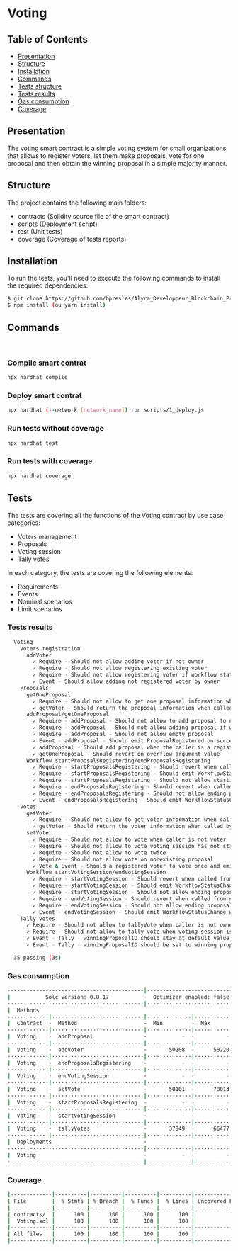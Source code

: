 # Voting

## Table of Contents
- [Presentation](#presentation)
- [Structure](#structure)
- [Installation](#installation)
- [Commands](#commands)
- [Tests structure](#tests-structure)
- [Tests results](#tests-results)
- [Gas consumption](#gas-consumption)
- [Coverage](#coverage)

<a name="presentation"></a>
## Presentation
The voting smart contract is a simple voting system for small organizations that allows to register voters, let them make proposals, vote for one proposal and then obtain the winning proposal in a simple majority manner.

<a name="structure"></a>
## Structure
The project contains the following main folders:

- contracts (Solidity source file of the smart contract)
- scripts (Deployment script)
- test (Unit tests)
- coverage (Coverage of tests reports)

<a name="installation"></a>
## Installation
To run the tests, you'll need to execute the following commands to install the required dependencies:

```bash
$ git clone https://github.com/bpresles/Alyra_Developpeur_Blockchain_Project_2.git
$ npm install (ou yarn install)
```

<a name="commands"></a>
## Commands
<br/>

### Compile smart contrat
```bash
npx hardhat compile 
```

### Deploy smart contrat
```bash
npx hardhat (--network [network_name]) run scripts/1_deploy.js
```

### Run tests without coverage
```bash
npx hardhat test
```

### Run tests with coverage
```bash
npx hardhat coverage
```

<a name="tests-structure"></a>
## Tests
The tests are covering all the functions of the Voting contract by use case categories:

- Voters management
- Proposals
- Voting session
- Tally votes

In each category, the tests are covering the following elements:

- Requirements
- Events
- Nominal scenarios
- Limit scenarios

<a name="tests-results"></a>
### Tests results 

```bash
  Voting
    Voters registration
      addVoter
        ✓ Require - Should not allow adding voter if not owner
        ✓ Require - Should not allow registering existing voter
        ✓ Require - Should not allow registering voter if workflow status is not RegisteringVoters
        ✓ Event - Should allow adding not registered voter by owner
    Proposals
      getOneProposal
        ✓ Require - Should not allow to get one proposal information when caller is not voter
        ✓ getVoter - Should return the proposal information when called by a voter
      addProposal/getOneProposal
        ✓ Require - addProposal - Should not allow to add proposal to not registered voters
        ✓ Require - addProposal - Should not allow adding proposal if workflow status is not ProposalsRegistrationStarted
        ✓ Require - addProposal - Should not allow empty proposal
        ✓ Event - addProposal - Should emit ProposalRegistered on successful proposal
        ✓ addProposal - Should add proposal when the caller is a registered voter
        ✓ getOneProposal - Should revert on overflow argument value
      Workflow startProposalsRegistering/endProposalsRegistering
        ✓ Require - startProposalsRegistering - Should revert when called from not owner
        ✓ Require - startProposalsRegistering - Should emit WorkflowStatusChange with status 1
        ✓ Require - startProposalsRegistering - Should not allow starting proposal registering when not in correct state
        ✓ Require - endProposalsRegistering - Should revert when called from not owner
        ✓ Require - endProposalsRegistering - Should not allow ending proposal registering when not started yet
        ✓ Event - endProposalsRegistering - Should emit WorkflowStatusChange with status change from 1 to 2
    Votes
      getVoter
        ✓ Require - Should not allow to get voter information when caller is not voter
        ✓ getVoter - Should return the voter information when called by a voter
      setVote
        ✓ Require - Should not allow to vote when caller is not voter
        ✓ Require - Should not allow to vote voting session has not started
        ✓ Require - Should not allow to vote twice
        ✓ Require - Should not allow vote on nonexisting proposal
        ✓ Vote & Event - Should a registered voter to vote once and emit Voted event
      Workflow startVotingSession/endVotingSession
        ✓ Require - startVotingSession - Should revert when called from not owner
        ✓ Require - startVotingSession - Should emit WorkflowStatusChange with status from 2 to 3
        ✓ Require - startVotingSession - Should not allow ending proposal registering when not started yet
        ✓ Require - endVotingSession - Should revert when called from not owner
        ✓ Require - endVotingSession - Should not allow ending proposal registering when not started yet
        ✓ Event - endVotingSession - Should emit WorkflowStatusChange with status from 3 to 4
    Tally votes
      ✓ Require - Should not allow to tallyVote when caller is not owner
      ✓ Require - Should not allow to tally vote when voting session is not ended
      ✓ Event - Tally - winningProposalID should stay at default value 0 when there are no votes and emit tally event
      ✓ Event - Tally - winningProposalID should be set to winning proposal

  35 passing (3s)
```

<a href="gas-consumption"></a>
### Gas consumption

```bash
·------------------------------------------|----------------------------|-------------|-----------------------------·
|           Solc version: 0.8.17           ·  Optimizer enabled: false  ·  Runs: 200  ·  Block limit: 30000000 gas  │
···········································|····························|·············|······························
|  Methods                                                                                                          │
·············|·····························|··············|·············|·············|···············|··············
|  Contract  ·  Method                     ·  Min         ·  Max        ·  Avg        ·  # calls      ·  eur (avg)  │
·············|·····························|··············|·············|·············|···············|··············
|  Voting    ·  addProposal                ·           -  ·          -  ·      59280  ·            7  ·          -  │
·············|·····························|··············|·············|·············|···············|··············
|  Voting    ·  addVoter                   ·       50208  ·      50220  ·      50219  ·           17  ·          -  │
·············|·····························|··············|·············|·············|···············|··············
|  Voting    ·  endProposalsRegistering    ·           -  ·          -  ·      30599  ·           11  ·          -  │
·············|·····························|··············|·············|·············|···············|··············
|  Voting    ·  endVotingSession           ·           -  ·          -  ·      30533  ·            4  ·          -  │
·············|·····························|··············|·············|·············|···············|··············
|  Voting    ·  setVote                    ·       58101  ·      78013  ·      65207  ·            6  ·          -  │
·············|·····························|··············|·············|·············|···············|··············
|  Voting    ·  startProposalsRegistering  ·           -  ·          -  ·      95032  ·           18  ·          -  │
·············|·····························|··············|·············|·············|···············|··············
|  Voting    ·  startVotingSession         ·           -  ·          -  ·      30554  ·            9  ·          -  │
·············|·····························|··············|·············|·············|···············|··············
|  Voting    ·  tallyVotes                 ·       37849  ·      66477  ·      52163  ·            4  ·          -  │
·············|·····························|··············|·············|·············|···············|··············
|  Deployments                             ·                                          ·  % of limit   ·             │
···········································|··············|·············|·············|···············|··············
|  Voting                                  ·           -  ·          -  ·    2077402  ·        6.9 %  ·          -  │
·------------------------------------------|--------------|-------------|-------------|---------------|-------------·
```

<a href="coverage"></a>
### Coverage

```bash
|-------------|----------|----------|----------|----------|-----------------|
| File        |  % Stmts | % Branch |  % Funcs |  % Lines | Uncovered Lines |
|-------------|----------|----------|----------|----------|-----------------|
| contracts/  |      100 |      100 |      100 |      100 |                 |
|  Voting.sol |      100 |      100 |      100 |      100 |                 |
|-------------|----------|----------|----------|----------|-----------------|
| All files   |      100 |      100 |      100 |      100 |                 |
|-------------|----------|----------|----------|----------|-----------------|
```
